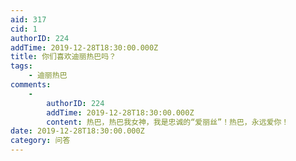 ```yaml
---
aid: 317
cid: 1
authorID: 224
addTime: 2019-12-28T18:30:00.000Z
title: 你们喜欢迪丽热巴吗？
tags:
    - 迪丽热巴
comments:
    -
        authorID: 224
        addTime: 2019-12-28T18:30:00.000Z
        content: 热巴，热巴我女神，我是忠诚的“爱丽丝”！热巴，永远爱你！
date: 2019-12-28T18:30:00.000Z
category: 问答
---
```



